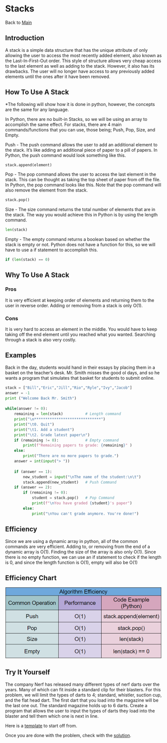 # Stacks
Back to [Main](0-welcome.md)
## Introduction
A stack is a simple data structure that has the unique attribute of only allowing the user to access the most recently added element, also known as the Last-In-First-Out order. This style of structure allows very cheap access to the last element as well as adding to the stack. However, it also has its drawbacks. The user will no longer have access to any previously added elements until the ones after it have been removed.

## How To Use A Stack
*The following will show how it is done in python, however, the concepts are the same for any language.
        
In Python, there are no built-in Stacks, so we will be using an array to accomplish the same effect. For stacks, there are 4 main commands/functions that you can use, those being; Push, Pop, Size, and Empty. 

Push - The push command allows the user to add an additional element to the stack. It’s like adding an additional piece of paper to a pill of papers. In Python, the push command would look something like this.
``` python
stack.append(element)
```

Pop - The pop command allows the user to access the last element in the stack. This can be thought as taking the top sheet of paper from off the file. In Python, the pop command looks like this. Note that the pop command will also remove the element from the stack.
``` python
stack.pop()
```

Size -  The size command returns the total number of elements that are in the stack. The way you would achieve this in Python is by using the length command.
``` python
len(stack)
```

Empty - The empty command returns a boolean based on whether the stack is empty or not. Python does not have a function for this, so we will have to use a if statement to accomplish this.
``` python
if (len(stack) == 0)
```


## Why To Use A Stack
### Pros
It is very efficient at keeping order of elements and returning them to the user in reverse order.
Adding or removing from a stack is only O(1).

### Cons
It is very hard to access an element in the middle. You would have to keep taking off the end element until you reached what you wanted.
Searching through a stack is also very costly.

## Examples
Back in the day, students would hand in their essays by placing them in a basket on the teacher’s desk. Mr. Smith misses the good ol days, and so he wants a program that simulates that basket for students to submit online. 

``` python
stack = ["Bill","Eric","Jill","Rio","Ryle","Ivy","Jacob"]
answer = -1
print ("Welcome Back Mr. Smith")

while(answer != 0):
    remaining = len(stack)          # Length command
    print("\n******************************")
    print("\t0. Quit")
    print("\t1. Add a student")
    print("\t2. Grade latest paper\n")
    if (remaining != 0):            # Empty command
        print(f"Remaining papers to grade: {remaining}" )
    else:
        print("There are no more papers to grade.")
    answer = int(input("> "))

    if (answer == 1):
        new_student = input("\nThe name of the student:\n\t")
        stack.append(new_student)   # Push Command
    if (answer == 2):
        if (remaining != 0):
            student = stack.pop()   # Pop Command
            print(f"\nYou have graded {student}'s paper")
        else:
            print("\nYou can't grade anymore. You're done!")
```

## Efficiency
Since we are using a dynamic array in python, all of the common commands are very efficient. Adding to, or removing from the end of a dynamic array is O(1). Finding the size of the array is also only O(1). Since there is no empty function, we can use an if statement to check if the length is 0, and since the length function is O(1), empty will also be O(1)

## Efficiency Chart
![Efficiency Chart](StackEffciency.PNG)

## Try It Yourself
The company Nerf has released many different types of nerf darts over the years. Many of which can fit inside a standard clip for their blasters. For this problem, we will limit the types of darts to 4; standard, whistler, suction cup, and the flat head dart. The first dart that you load into the magazine will be the last one out. The standard magazine holds up to 6 darts. Create a program that allows the user to input the types of darts they load into the blaster and tell them which one is next in line.

Here is a [template](1.2%20stackNerf_problem.py) to start off from.

Once you are done with the problem, check with the [solution](1.2%20stackNerf_Solution.py).

